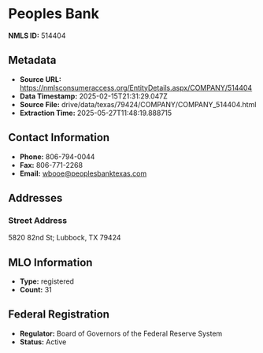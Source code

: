 # Peoples Bank

**NMLS ID:** 514404

## Metadata
- **Source URL:** https://nmlsconsumeraccess.org/EntityDetails.aspx/COMPANY/514404
- **Data Timestamp:** 2025-02-15T21:31:29.047Z
- **Source File:** drive/data/texas/79424/COMPANY/COMPANY_514404.html
- **Extraction Time:** 2025-05-27T11:48:19.888715

## Contact Information
- **Phone:** 806-794-0044
- **Fax:** 806-771-2268
- **Email:** wbooe@peoplesbanktexas.com

## Addresses
### Street Address
5820 82nd St; Lubbock, TX 79424

## MLO Information
- **Type:** registered
- **Count:** 31

## Federal Registration
- **Regulator:** Board of Governors of the Federal Reserve System
- **Status:** Active
